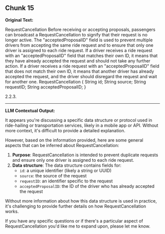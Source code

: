 ## Chunk 15

**Original Text:**

RequestCancellation
Before receiving or accepting proposals, passengers can broadcast a RequestCancellation to signify that
their request is no longer active. The "acceptedProposalID" field is used to prevent multiple drivers from
accepting the same ride request and to ensure that only one driver is assigned to each ride request. If a
driver receives a ride request with an "acceptedProposalID" field that matches their own ID, it means that
they have already accepted the request and should not take any further action. If a driver receives a ride request with an "acceptedProposalID" field that does not match their own ID, it means that another driver has
already accepted the request, and the driver should disregard the request and wait for another one. RequestCancellation {
String id;
String source;
String requestID;
String acceptedProposalID;
}

2.2.3.

---

**LLM Contextual Output:**

It appears you're discussing a specific data structure or protocol used in ride-hailing or transportation services, likely in a mobile app or API. Without more context, it's difficult to provide a detailed explanation.

However, based on the information provided, here are some general aspects that can be inferred about RequestCancellation:

1. **Purpose**: RequestCancellation is intended to prevent duplicate requests and ensure only one driver is assigned to each ride request.
2. **Data structure**: The data structure contains fields for:
    * `id`: a unique identifier (likely a string or UUID)
    * `source`: the source of the request
    * `requestID`: an identifier specific to the request
    * `acceptedProposalID`: the ID of the driver who has already accepted the request

Without more information about how this data structure is used in practice, it's challenging to provide further details on how RequestCancellation works.

If you have any specific questions or if there's a particular aspect of RequestCancellation you'd like me to expand upon, please let me know.
